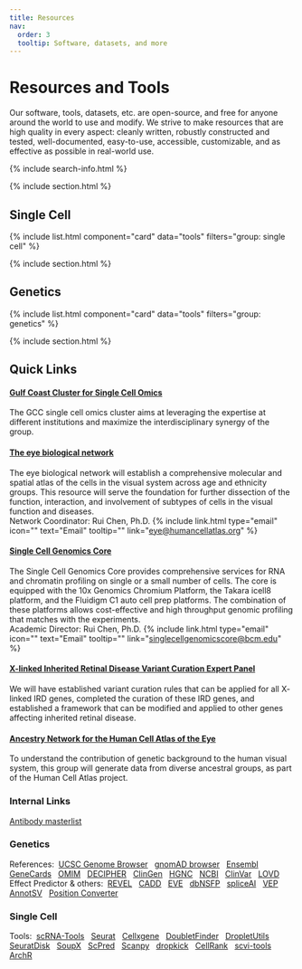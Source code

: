 ```yaml
---
title: Resources
nav:
  order: 3
  tooltip: Software, datasets, and more
---
```


# <i class="fas fa-tools"></i>Resources and Tools

Our software, tools, datasets, etc. are open-source, and free for anyone around the world to use and modify. We strive to make resources that are high quality in every aspect: cleanly written, robustly constructed and tested, well-documented, easy-to-use, accessible, customizable, and as effective as possible in real-world use.

{% include search-info.html %}

{% include section.html %}

## Single Cell

{% include list.html component="card" data="tools" filters="group: single cell" %}

{% include section.html %}


## Genetics

{% include list.html component="card" data="tools" filters="group: genetics" %}

{% include section.html %}

## Quick Links


#### [Gulf Coast Cluster for Single Cell Omics](https://www.gulfcoastconsortia.org/home/research/single-cell-omics/)
The GCC single cell omics cluster aims at leveraging the expertise at different institutions and maximize the interdisciplinary synergy of the group.
#### [The eye biological network](https://www.humancellatlas.org/biological-networks/)
The eye biological network will establish a comprehensive molecular and spatial atlas of the cells in the visual system across age and ethnicity groups. This resource will serve the foundation for further dissection of the function, interaction, and involvement of subtypes of cells in the visual function and diseases.
<br>Network Coordinator: Rui Chen, Ph.D. {% include link.html type="email" icon="" text="Email" tooltip="" link="eye@humancellatlas.org" %}
#### [Single Cell Genomics Core](https://www.bcm.edu/research/atc-core-labs/single-cell-genomics-core)
The Single Cell Genomics Core provides comprehensive services for RNA and chromatin profiling on single or a small number of cells.
The core is equipped with the 10x Genomics Chromium Platform, the Takara icell8 platform, and the Fluidigm C1 auto cell prep platforms. The combination of these platforms allows cost-effective and high throughput genomic profiling that matches with the experiments.
<br>Academic Director: Rui Chen, Ph.D. {% include link.html type="email" icon="" text="Email" tooltip="" link="singlecellgenomicscore@bcm.edu" %}
#### [X-linked Inherited Retinal Disease Variant Curation Expert Panel](https://clinicalgenome.org/affiliation/50086/)
We will have established variant curation rules that can be applied for all X- linked IRD genes, completed the curation of these IRD genes, and established a framework that can be modified and applied to other genes affecting inherited retinal disease.
#### [Ancestry Network for the Human Cell Atlas of the Eye](https://chanzuckerberg.com/science/programs-resources/single-cell-biology/ancestry-networks/ancestry-network-for-the-human-cell-atlas-of-the-eye/)
To understand the contribution of genetic background to the human visual system, this group will generate data from diverse ancestral groups, as part of the Human Cell Atlas project.

### Internal Links
[Antibody&nbsp;masterlist](https://bcmedu-my.sharepoint.com/:x:/g/personal/u237591_bcm_edu/EcJaKUo7t_ZHq2e2L2PVi4cBerhJat2NLTxEw76ADjltFQ?e=uFKfUS)

### Genetics
References:&nbsp;&nbsp;[UCSC&nbsp;Genome&nbsp;Browser](https://genome.ucsc.edu)&nbsp;&nbsp;
[gnomAD&nbsp;browser](https://gnomad.broadinstitute.org/)&nbsp;&nbsp;
[Ensembl](http://useast.ensembl.org/index.html)&nbsp;&nbsp;
[GeneCards](https://www.genecards.org/)&nbsp;&nbsp;
[OMIM](https://omim.org/)&nbsp;&nbsp;
[DECIPHER](https://www.deciphergenomics.org/browser)&nbsp;&nbsp;
[ClinGen](https://search.clinicalgenome.org/kb/genes/curations?page=1&size=25&search=)&nbsp;&nbsp;
[HGNC](https://www.genenames.org/tools/search/#!/?query=&rows=20&start=0&filter=document_type:gene)&nbsp;&nbsp;
[NCBI](https://www.ncbi.nlm.nih.gov/)&nbsp;&nbsp;
[ClinVar](https://www.ncbi.nlm.nih.gov/clinvar/)&nbsp;&nbsp;
[LOVD](https://www.lovd.nl/)<br>
Effect Predictor & others:&nbsp;&nbsp;[REVEL](https://sites.google.com/site/revelgenomics/about)&nbsp;&nbsp;
[CADD](https://cadd.gs.washington.edu/)&nbsp;&nbsp;
[EVE](https://evemodel.org/)&nbsp;&nbsp;
[dbNSFP](http://database.liulab.science/dbNSFP)&nbsp;&nbsp;
[spliceAI](https://spliceailookup.broadinstitute.org/)&nbsp;&nbsp;
[VEP](https://useast.ensembl.org/Tools/VEP)&nbsp;&nbsp;
[AnnotSV](https://lbgi.fr/AnnotSV/runjob)&nbsp;&nbsp;
[Position Converter](https://mutalyzer.nl/position-converter)

### Single Cell
Tools:&nbsp;&nbsp;[scRNA-Tools](https://www.scrna-tools.org/)&nbsp;&nbsp;
[Seurat](https://satijalab.org/seurat)&nbsp;&nbsp;
[Cellxgene](https://github.com/chanzuckerberg/cellxgene)&nbsp;&nbsp;
[DoubletFinder](https://github.com/chris-mcginnis-ucsf/DoubletFinder)&nbsp;&nbsp;
[DropletUtils](https://bioconductor.org/packages/release/bioc/html/DropletUtils.html)&nbsp;&nbsp;
[SeuratDisk](https://github.com/mojaveazure/seurat-disk)&nbsp;&nbsp;
[SoupX](https://github.com/constantAmateur/SoupX)&nbsp;&nbsp;
[ScPred](https://github.com/powellgenomicslab/scPred)&nbsp;&nbsp;
[Scanpy](https://scanpy.readthedocs.io/en/stable)&nbsp;&nbsp;
[dropkick](https://github.com/KenLauLab/dropkick)&nbsp;&nbsp;
[CellRank](https://cellrank.readthedocs.io/en/stable/#)&nbsp;&nbsp;
[scvi-tools](https://scvi-tools.org/)&nbsp;&nbsp;
[ArchR](https://www.archrproject.com/index.html)&nbsp;&nbsp;
